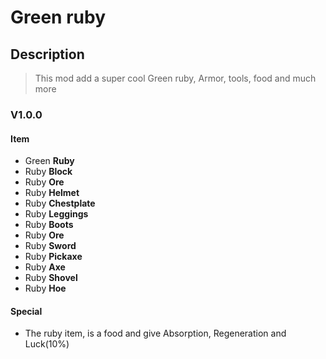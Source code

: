 # Green ruby

## Description
> This mod add a super cool Green ruby, Armor, tools, food and much more 

### V1.0.0
#### Item
- Green **Ruby**
- Ruby **Block**
- Ruby **Ore**
- Ruby **Helmet**
- Ruby **Chestplate**
- Ruby **Leggings**
- Ruby **Boots**
- Ruby **Ore**
- Ruby **Sword**
- Ruby **Pickaxe**
- Ruby **Axe**
- Ruby **Shovel**
- Ruby **Hoe**

#### Special
- The ruby item, is a food and give Absorption, Regeneration and Luck(10%)
